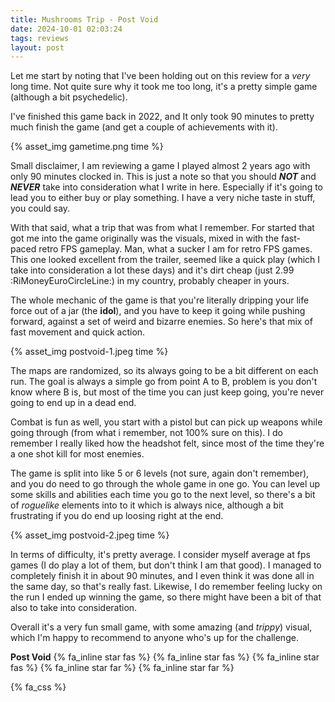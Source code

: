 ```yaml
---
title: Mushrooms Trip - Post Void 
date: 2024-10-01 02:03:24
tags: reviews
layout: post
---
```


Let me start by noting that I've been holding out on this review for a *very* long time. Not quite sure why it took me too long, it's a pretty simple game (although a bit psychedelic).

I've finished this game back in 2022, and It only took 90 minutes to pretty much finish the game (and get a couple of achievements with it).

{% asset_img gametime.png time %}

Small disclaimer, I am reviewing a game I played almost 2 years ago with only 90 minutes clocked in. This is just a note so that you should ***NOT*** and ***NEVER*** take into consideration what I write in here. Especially if it's going to lead you to either buy or play something. I have a very niche taste in stuff, you could say.

With that said, what a trip that was from what I remember. For started that got me into the game originally was the visuals, mixed in with the fast-paced retro FPS gameplay. Man, what a sucker I am for retro FPS games. This one looked excellent from the trailer, seemed like a quick play (which I take into consideration a lot these days) and it's dirt cheap (just 2.99 :RiMoneyEuroCircleLine:) in my country, probably cheaper in yours.

The whole mechanic of the game is that you're literally dripping your life force out of a jar (the **idol**), and you have to keep it going while pushing forward, against a set of weird and bizarre enemies.  So here's that mix of fast movement and quick action.

{% asset_img postvoid-1.jpeg time %}

The maps are randomized, so its always going to be a bit different on each run. The goal is always a simple go from point A to B, problem is you don't know where B is, but most of the time you can just keep going, you're never going to end up in a dead end.

Combat is fun as well, you start with a pistol but can pick up weapons while going through (from what i remember, not 100% sure on this). I do remember I really liked how the headshot felt, since most of the time they're a one shot kill for most enemies.

The game is split into like 5 or 6 levels (not sure, again don't remember), and you do need to go through the whole game in one go. You can level up some skills and abilities each time you go to the next level, so there's a bit of *roguelike* elements into to it which is always nice, although a bit frustrating if you do end up loosing right at the end.

{% asset_img postvoid-2.jpeg time %}

In terms of difficulty, it's pretty average. I consider myself average at fps games (I do play a lot of them, but don't think I am that good). I managed to completely finish it in about 90 minutes, and I even think it was done all in the same day, so that's really fast. Likewise, I do remember feeling lucky on the run I ended up winning the game, so there might have been a bit of that also to take into consideration.

Overall it's a very fun small game, with some amazing (and *trippy*) visual, which I'm happy to recommend to anyone who's up for the challenge.

**Post Void** {% fa_inline star fas %} {% fa_inline star fas %} {% fa_inline star fas %} {% fa_inline star far %} {% fa_inline star far %}

{% fa_css %}
